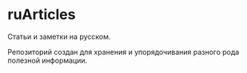 # ruArticles
Статьи и заметки на русском.

Репозиторий создан для хранения и упорядочивания разного рода полезной информации.
